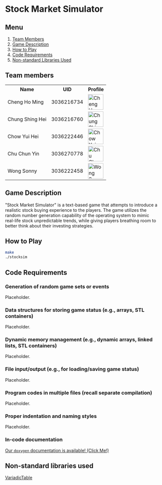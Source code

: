 # Stock Market Simulator

## Menu

1. [Team Members](#team-members)
2. [Game Description](#game-description)
3. [How to Play](#how-to-play)
4. [Code Requirements](#code-requirements)
5. [Non-standard Libraries Used](#non-standard-libraries-used)

## Team members
<!-- markdownlint-disable MD033 -->

<table>
    <tbody>
        <tr>
            <th>Name</th>
            <th>UID</th>
            <th>Profile</th>
        </tr>
        <tr>
            <td>Cheng Ho Ming</td>
            <td>3036216734</td>
            <td><a href="https://github.com/eric15342335"><img src="https://avatars.githubusercontent.com/u/70310617" alt="Cheng Ho Ming" width=50></a></td>
        </tr>
        <tr>
            <td>Chung Shing Hei</td>
            <td>3036216760</td>
            <td><a href="https://github.com/MaxChungsh"><img src="https://avatars.githubusercontent.com/u/70740754" alt="Chung Shing Hei" width=50></a></td>
        </tr>
        <tr>
            <td>Chow Yui Hei</td>
            <td>3036222446</td>
            <td><a href="https://github.com/Prismatiscence"><img src="https://avatars.githubusercontent.com/u/56928422" alt="Chow Yui Hei" width=50></a></td>
        </tr>
        <tr>
            <td>Chu Chun Yin</td>
            <td>3036270778</td>
            <td><a href="https://github.com/84ds84d8s"><img src="https://avatars.githubusercontent.com/u/129842660" alt="Chu Chun Yin" width=50></a></td>
        </tr>
        <tr>
            <td>Wong Sonny</td>
            <td>3036222458</td>
            <td><a href="https://github.com/comet13579"><img src="https://avatars.githubusercontent.com/u/67854955" alt="Wong Sonny" width=50></a></td>
        </tr>
    </tbody>
</table>

<!-- markdownlint-enable MD033-->

## Game Description

"Stock Market Simulator" is a text-based game that attempts to introduce a realistic
stock buying experience to the players. The game utilizes the random number generation
capability of the operating system to mimic real-life stock unpredictable trends, while
giving players breathing room to better think about their investing strategies.

## How to Play

```bash
make
./stocksim
```

## Code Requirements

### Generation of random game sets or events

Placeholder.

### Data structures for storing game status (e.g., arrays, STL containers)

Placeholder.

### Dynamic memory management (e.g., dynamic arrays, linked lists, STL containers)

Placeholder.

### File input/output (e.g., for loading/saving game status)

Placeholder.

### Program codes in multiple files (recall separate compilation)

Placeholder.

### Proper indentation and naming styles

Placeholder.

### In-code documentation

[Our `doxygen` documentation is available! (Click Me!)](https://eric15342335.github.io/comp2113-engg1340-group-project/)

## Non-standard libraries used

[VariadicTable](./nonstdlibs/README.md)
